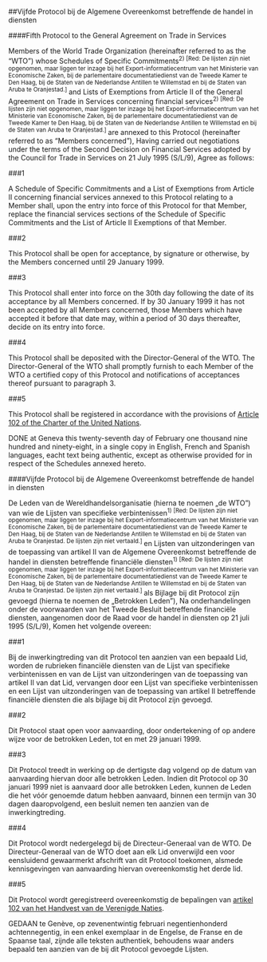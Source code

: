<meta http-equiv='Content-Type' content='text/html; charset=utf-8' />

##Vijfde Protocol bij de Algemene Overeenkomst betreffende de handel in diensten 

####Fifth Protocol to the General Agreement on Trade in Services

Members of the World Trade Organization (hereinafter referred to as the “WTO”) whose Schedules of Specific Commitments<sup>2) [Red: De lijsten zijn niet opgenomen, maar liggen ter inzage bij het Export-informatiecentrum van het Ministerie van Economische Zaken, bij de parlementaire documentatiedienst van de Tweede Kamer te Den Haag, bij de Staten van de Nederlandse Antillen te Willemstad en bij de Staten van Aruba te Oranjestad.] </sup> and Lists of Exemptions from Article II of the General Agreement on Trade in Services concerning financial services<sup>2) [Red: De lijsten zijn niet opgenomen, maar liggen ter inzage bij het Export-informatiecentrum van het Ministerie van Economische Zaken, bij de parlementaire documentatiedienst van de Tweede Kamer te Den Haag, bij de Staten van de Nederlandse Antillen te Willemstad en bij de Staten van Aruba te Oranjestad.] </sup> are annexed to this Protocol (hereinafter referred to as “Members concerned”), Having carried out negotiations under the terms of the Second Decision on Financial Services adopted by the Council for Trade in Services on 21 July 1995 (S/L/9), Agree as follows:

###1 

A Schedule of Specific Commitments and a List of Exemptions from Article II concerning financial services annexed to this Protocol relating to a Member shall, upon the entry into force of this Protocol for that Member, replace the financial services sections of the Schedule of Specific Commitments and the List of Article II Exemptions of that Member.

###2 

This Protocol shall be open for acceptance, by signature or otherwise, by the Members concerned until 29 January 1999.

###3 

This Protocol shall enter into force on the 30th day following the date of its acceptance by all Members concerned. If by 30 January 1999 it has not been accepted by all Members concerned, those Members which have accepted it before that date may, within a period of 30 days thereafter, decide on its entry into force.

###4 

This Protocol shall be deposited with the Director-General of the WTO. The Director-General of the WTO shall promptly furnish to each Member of the WTO a certified copy of this Protocol and notifications of acceptances thereof pursuant to paragraph 3.

###5 

This Protocol shall be registered in accordance with the provisions of [Article 102 of the Charter of the United Nations](../../../../../../../../../../../../verdrag/charter/of/the/united/nations/BWBV0004143/README.md).

DONE at Geneva this twenty-seventh day of February one thousand nine hundred and ninety-eight, in a single copy in English, French and Spanish languages, eacht text being authentic, except as otherwise provided for in respect of the Schedules annexed hereto.

####Vijfde Protocol bij de Algemene Overeenkomst betreffende de handel in diensten

De Leden van de Wereldhandelsorganisatie (hierna te noemen „de WTO”) van wie de Lijsten van specifieke verbintenissen<sup>1) [Red: De lijsten zijn niet opgenomen, maar liggen ter inzage bij het Export-informatiecentrum van het Ministerie van Economische Zaken, bij de parlementaire documentatiedienst van de Tweede Kamer te Den Haag, bij de Staten van de Nederlandse Antillen te Willemstad en bij de Staten van Aruba te Oranjestad. De lijsten zijn niet vertaald.] </sup> en Lijsten van uitzonderingen van de toepassing van artikel II van de Algemene Overeenkomst betreffende de handel in diensten betreffende financiële diensten<sup>1) [Red: De lijsten zijn niet opgenomen, maar liggen ter inzage bij het Export-informatiecentrum van het Ministerie van Economische Zaken, bij de parlementaire documentatiedienst van de Tweede Kamer te Den Haag, bij de Staten van de Nederlandse Antillen te Willemstad en bij de Staten van Aruba te Oranjestad. De lijsten zijn niet vertaald.] </sup> als Bijlage bij dit Protocol zijn gevoegd (hierna te noemen de „Betrokken Leden”), Na onderhandelingen onder de voorwaarden van het Tweede Besluit betreffende financiële diensten, aangenomen door de Raad voor de handel in diensten op 21 juli 1995 (S/L/9), Komen het volgende overeen:

###1 

Bij de inwerkingtreding van dit Protocol ten aanzien van een bepaald Lid, worden de rubrieken financiële diensten van de Lijst van specifieke verbintenissen en van de Lijst van uitzonderingen van de toepassing van artikel II van dat Lid, vervangen door een Lijst van specifieke verbintenissen en een Lijst van uitzonderingen van de toepassing van artikel II betreffende financiële diensten die als bijlage bij dit Protocol zijn gevoegd.

###2 

Dit Protocol staat open voor aanvaarding, door ondertekening of op andere wijze voor de betrokken Leden, tot en met 29 januari 1999.

###3 

Dit Protocol treedt in werking op de dertigste dag volgend op de datum van aanvaarding hiervan door alle betrokken Leden. Indien dit Protocol op 30 januari 1999 niet is aanvaard door alle betrokken Leden, kunnen de Leden die het vóór genoemde datum hebben aanvaard, binnen een termijn van 30 dagen daaropvolgend, een besluit nemen ten aanzien van de inwerkingtreding.

###4 

Dit Protocol wordt nedergelegd bij de Directeur-Generaal van de WTO. De Directeur-Generaal van de WTO doet aan elk Lid onverwijld een voor eensluidend gewaarmerkt afschrift van dit Protocol toekomen, alsmede kennisgevingen van aanvaarding hiervan overeenkomstig het derde lid.

###5 

Dit Protocol wordt geregistreerd overeenkomstig de bepalingen van [artikel 102 van het Handvest van de Verenigde Naties](../../../../../../../../../../../../verdrag/charter/of/the/united/nations/BWBV0004143/README.md).

GEDAAN te Genève, op zevenentwintig februari negentienhonderd achtennegentig, in een enkel exemplaar in de Engelse, de Franse en de Spaanse taal, zijnde alle teksten authentiek, behoudens waar anders bepaald ten aanzien van de bij dit Protocol gevoegde Lijsten.

